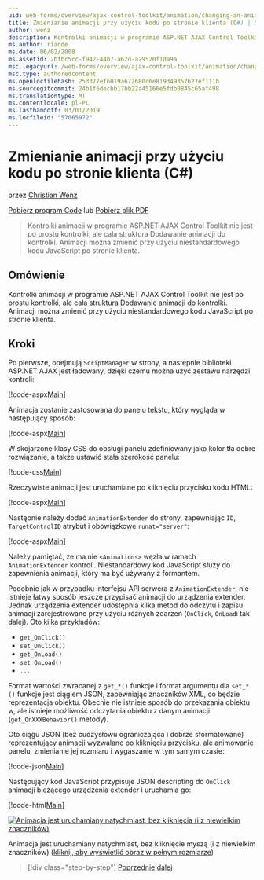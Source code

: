 ```yaml
---
uid: web-forms/overview/ajax-control-toolkit/animation/changing-an-animation-using-client-side-code-cs
title: Zmienianie animacji przy użyciu kodu po stronie klienta (C#) | Dokumentacja firmy Microsoft
author: wenz
description: Kontrolki animacji w programie ASP.NET AJAX Control Toolkit nie jest po prostu kontrolki, ale cała struktura Dodawanie animacji do kontrolki. Animacji można również...
ms.author: riande
ms.date: 06/02/2008
ms.assetid: 2bfbc5cc-f942-44b7-a62d-a29520f1da9a
msc.legacyurl: /web-forms/overview/ajax-control-toolkit/animation/changing-an-animation-using-client-side-code-cs
msc.type: authoredcontent
ms.openlocfilehash: 253377ef6019a672680c6e819349357627ef111b
ms.sourcegitcommit: 24b1f6decbb17bb22a45166e5fdb0845c65af498
ms.translationtype: MT
ms.contentlocale: pl-PL
ms.lasthandoff: 03/01/2019
ms.locfileid: "57065972"
---
```

<a name="changing-an-animation-using-client-side-code-c"></a>Zmienianie animacji przy użyciu kodu po stronie klienta (C#)
====================
przez [Christian Wenz](https://github.com/wenz)

[Pobierz program Code](http://download.microsoft.com/download/f/9/a/f9a26acd-8df4-4484-8a18-199e4598f411/Animation11.cs.zip) lub [Pobierz plik PDF](http://download.microsoft.com/download/6/7/1/6718d452-ff89-4d3f-a90e-c74ec2d636a3/animation11CS.pdf)

> Kontrolki animacji w programie ASP.NET AJAX Control Toolkit nie jest po prostu kontrolki, ale cała struktura Dodawanie animacji do kontrolki. Animacji można zmienić przy użyciu niestandardowego kodu JavaScript po stronie klienta.


## <a name="overview"></a>Omówienie

Kontrolki animacji w programie ASP.NET AJAX Control Toolkit nie jest po prostu kontrolki, ale cała struktura Dodawanie animacji do kontrolki. Animacji można zmienić przy użyciu niestandardowego kodu JavaScript po stronie klienta.

## <a name="steps"></a>Kroki

Po pierwsze, obejmują `ScriptManager` w strony, a następnie biblioteki ASP.NET AJAX jest ładowany, dzięki czemu można użyć zestawu narzędzi kontroli:

[!code-aspx[Main](changing-an-animation-using-client-side-code-cs/samples/sample1.aspx)]

Animacja zostanie zastosowana do panelu tekstu, który wygląda w następujący sposób:

[!code-aspx[Main](changing-an-animation-using-client-side-code-cs/samples/sample2.aspx)]

W skojarzone klasy CSS do obsługi panelu zdefiniowany jako kolor tła dobre rozwiązanie, a także ustawić stała szerokość panelu:

[!code-css[Main](changing-an-animation-using-client-side-code-cs/samples/sample3.css)]

Rzeczywiste animacji jest uruchamiane po kliknięciu przycisku kodu HTML:

[!code-aspx[Main](changing-an-animation-using-client-side-code-cs/samples/sample4.aspx)]

Następnie należy dodać `AnimationExtender` do strony, zapewniając `ID`, `TargetControlID` atrybut i obowiązkowe `runat="server"`:

[!code-aspx[Main](changing-an-animation-using-client-side-code-cs/samples/sample5.aspx)]

Należy pamiętać, że ma nie `<Animations>` węzła w ramach `AnimationExtender` kontroli. Niestandardowy kod JavaScript służy do zapewnienia animacji, który ma być używany z formantem.

Podobnie jak w przypadku interfejsu API serwera z `AnimationExtender`, nie istnieje łatwy sposób jeszcze przypisać animacji do urządzenia extender. Jednak urządzenia extender udostępnia kilka metod do odczytu i zapisu animacji zarejestrowane przy użyciu różnych zdarzeń (`OnClick`, `OnLoad`i tak dalej). Oto kilka przykładów:

- `get_OnClick()`
- `set_OnClick()`
- `get_OnLoad()`
- `set_OnLoad()`
- `...`

Format wartości zwracanej z `get_*()` funkcje i format argumentu dla `set_*()` funkcje jest ciągiem JSON, zapewniając znaczników XML, co będzie reprezentacja obiektu. Obecnie nie istnieje sposób do przekazania obiektu w, ale istnieje możliwość odczytania obiektu z danym animacji (`get_OnXXXBehavior()` metody).

Oto ciągu JSON (bez cudzysłowu ograniczająca i dobrze sformatowane) reprezentujący animacji wyzwalane po kliknięciu przycisku, ale animowanie panelu, zmienianie jej rozmiaru i wygaszanie w tym samym czasie:

[!code-json[Main](changing-an-animation-using-client-side-code-cs/samples/sample6.json)]

Następujący kod JavaScript przypisuje JSON descripting do `OnClick` animacji bieżącego urządzenia extender i uruchamia go:

[!code-html[Main](changing-an-animation-using-client-side-code-cs/samples/sample7.html)]


[![Animacja jest uruchamiany natychmiast, bez kliknięcia (i z niewielkim znaczników)](changing-an-animation-using-client-side-code-cs/_static/image2.png)](changing-an-animation-using-client-side-code-cs/_static/image1.png)

Animacja jest uruchamiany natychmiast, bez kliknięcie myszą (i z niewielkim znaczników) ([kliknij, aby wyświetlić obraz w pełnym rozmiarze](changing-an-animation-using-client-side-code-cs/_static/image3.png))

> [!div class="step-by-step"]
> [Poprzednie](executing-animations-using-client-side-code-cs.md)
> [dalej](animating-an-updatepanel-control-cs.md)
